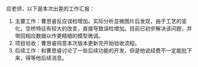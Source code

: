 应老师，以下是本次出差的工作汇报：
1. 主要工作：曹思睿反应误检增加。实际分析显微图片后发现，由于工艺的变化，空桥特征有较大的改变，直接导致误检增加。目前已初步解决该问题，并带回相应数据以作更精细的模型微调。
2. 项目验收：曹思睿同意本次版本更新完开始验收流程。
3. 后续工作：和曹思睿讨论了一些后续功能的开发，但是他说经费不一定能批下来，得等他后续消息。